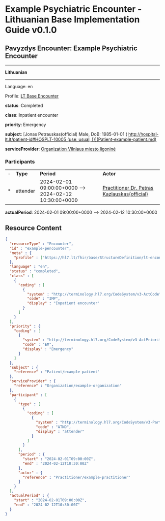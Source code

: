 # Example Psychiatric Encounter - Lithuanian Base Implementation Guide v0.1.0

## Pavyzdys Encounter: Example Psychiatric Encounter

-------

**Lithuanian**

-------

Language: en

Profile: [LT Base Encounter](StructureDefinition-lt-encounter.md)

**status**: Completed

**class**: Inpatient encounter

**priority**: Emergency

**subject**: [Jonas Petrauskas(official) Male, DoB: 1985-01-01 ( http://hospital-lt.lt/patient-id#HOSPLT-10005 (use: usual, ))](Patient-example-patient.md)

**serviceProvider**: [Organization Vilniaus miesto ligoninė](Organization-example-organization.md)

### Participants

| | | | |
| :--- | :--- | :--- | :--- |
| - | **Type** | **Period** | **Actor** |
| * | attender | 2024-02-01 09:00:00+0000 --> 2024-02-12 10:30:00+0000 | [Practitioner Dr. Petras Kazlauskas(official)](Practitioner-example-practitioner.md) |

**actualPeriod**: 2024-02-01 09:00:00+0000 --> 2024-02-12 10:30:00+0000



## Resource Content

```json
{
  "resourceType" : "Encounter",
  "id" : "example-pencounter",
  "meta" : {
    "profile" : ["https://hl7.lt/fhir/base/StructureDefinition/lt-encounter"]
  },
  "language" : "en",
  "status" : "completed",
  "class" : [
    {
      "coding" : [
        {
          "system" : "http://terminology.hl7.org/CodeSystem/v3-ActCode",
          "code" : "IMP",
          "display" : "Inpatient encounter"
        }
      ]
    }
  ],
  "priority" : {
    "coding" : [
      {
        "system" : "http://terminology.hl7.org/CodeSystem/v3-ActPriority",
        "code" : "EM",
        "display" : "Emergency"
      }
    ]
  },
  "subject" : {
    "reference" : "Patient/example-patient"
  },
  "serviceProvider" : {
    "reference" : "Organization/example-organization"
  },
  "participant" : [
    {
      "type" : [
        {
          "coding" : [
            {
              "system" : "http://terminology.hl7.org/CodeSystem/v3-ParticipationType",
              "code" : "ATND",
              "display" : "attender"
            }
          ]
        }
      ],
      "period" : {
        "start" : "2024-02-01T09:00:00Z",
        "end" : "2024-02-12T10:30:00Z"
      },
      "actor" : {
        "reference" : "Practitioner/example-practitioner"
      }
    }
  ],
  "actualPeriod" : {
    "start" : "2024-02-01T09:00:00Z",
    "end" : "2024-02-12T10:30:00Z"
  }
}

```
